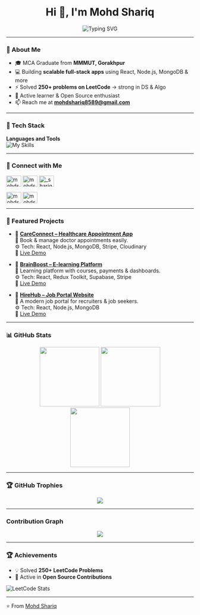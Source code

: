 <h1 align="center">Hi 👋, I'm Mohd Shariq</h1>

<p align="center">
  <img src="https://readme-typing-svg.herokuapp.com?font=Fira+Code&size=26&pause=500&color=00FFFF&center=true&vCenter=true&width=700&lines=Full+Stack+Developer;React+%26+Node.js+Specialist+⚛️;Passionate+Problem+Solver+⚡;Always+Exploring+New+Technologies+🚀;Focused+on+User+Experience+🎯" alt="Typing SVG" />
</p>

---

### 🧠 About Me  
- 🎓 MCA Graduate from **MMMUT, Gorakhpur**  
- 💻 Building **scalable full-stack apps** using React, Node.js, MongoDB & more  
- ⚡ Solved **250+ problems on LeetCode** → strong in DS & Algo  
- 🌱 Active learner & Open Source enthusiast  
- 📫 Reach me at **mohdshariq8589@gmail.com**

---

### 🚀 Tech Stack  

**Languages and Tools**  
<img src="https://skillicons.dev/icons?i=cpp,java,js,typescript,python,html,css,bootstrap,tailwind,materialui,react,redux,nodejs,express,firebase,mysql,postgres,mongodb,vscode,androidstudio,idea,eclipse,git,github,npm,postman,insomnia,bash,axios,restapi" alt="My Skills">

---

### 🔗 Connect with Me  

<p align="left">

<a href="https://www.linkedin.com/in/mohdshariq01/" target="blank"><img align="center" src="https://raw.githubusercontent.com/rahuldkjain/github-profile-readme-generator/master/src/images/icons/Social/linked-in-alt.svg" alt="mohdshariq01" height="30" width="40" /></a>
<a href="https://www.facebook.com/mohdshariq01" target="blank"><img align="center" src="https://raw.githubusercontent.com/rahuldkjain/github-profile-readme-generator/master/src/images/icons/Social/facebook.svg" alt="mohdshariq01" height="30" width="40" /></a>
<a href="https://www.instagram.com/_shariq______/?hl=en" target="blank"><img align="center" src="https://raw.githubusercontent.com/rahuldkjain/github-profile-readme-generator/master/src/images/icons/Social/instagram.svg" alt="_shariq______" height="30" width="40" /></a>

<a href="https://www.leetcode.com/mohdshariq8589" target="blank"><img align="center" src="https://raw.githubusercontent.com/rahuldkjain/github-profile-readme-generator/master/src/images/icons/Social/leet-code.svg" alt="mohdshariq8589" height="30" width="40" /></a>
<a href="https://www.geeksforgeeks.org/user/mohdshariq8589/" target="blank"><img align="center" src="https://raw.githubusercontent.com/rahuldkjain/github-profile-readme-generator/master/src/images/icons/Social/geeks-for-geeks.svg" alt="mohdshariq8589" height="30" width="40" /></a>
</p>


---

### 📌 Featured Projects  

- 🔗 [**CareConnect – Healthcare Appointment App**](https://github.com/mohdshariq-8589/careconnect)  
  📌 Book & manage doctor appointments easily.  
  ⚙️ Tech: React, Node.js, MongoDB, Stripe, Cloudinary  
  🚀 [Live Demo](https://careconnect.vercel.app)  

- 🔗 [**BrainBoost – E-learning Platform**](https://github.com/mohdshariq-8589/brainboost)  
  📌 Learning platform with courses, payments & dashboards.  
  ⚙️ Tech: React, Redux Toolkit, Supabase, Stripe  
  🚀 [Live Demo](https://brainboost.vercel.app)  

- 🔗 [**HireHub – Job Portal Website**](https://github.com/mohdshariq-8589/hirehub)  
  📌 A modern job portal for recruiters & job seekers.  
  ⚙️ Tech: React, Node.js, MongoDB  
  🚀 [Live Demo](https://hirehub.vercel.app)  

---

### 📊 GitHub Stats  

<p align="center">
  <img src="https://github-readme-stats.vercel.app/api?username=mohdshariq-8589&show_icons=true&theme=radical" height="160"/>
  <img src="https://github-readme-streak-stats.herokuapp.com/?user=mohdshariq-8589&theme=radical" height="160"/>
  <br/>
  <img src="https://github-readme-stats.vercel.app/api/top-langs/?username=mohdshariq-8589&layout=compact&theme=radical" height="160"/>
</p>

---

### 🏆 GitHub Trophies  

<p align="center">
  <img src="https://github-profile-trophy.vercel.app/?username=mohdshariq-8589&theme=radical&no-frame=true&margin-w=15&row=1"/>
</p>

---

###  Contribution Graph 

<p align="center">
  <img src="https://github-readme-activity-graph.vercel.app/graph?username=mohdshariq-8589&theme=react-dark&hide_border=true&area=true"/>
</p>

---

### 🏆 Achievements  

- 💡 Solved **250+ LeetCode Problems**  
- 🥇 Active in **Open Source Contributions**  

![LeetCode Stats](https://leetcard.jacoblin.cool/mohdshariq8589?theme=dark&font=Source%20Code%20Pro)  

---

⭐️ From [Mohd Shariq](https://github.com/mohdshariq-8589)
